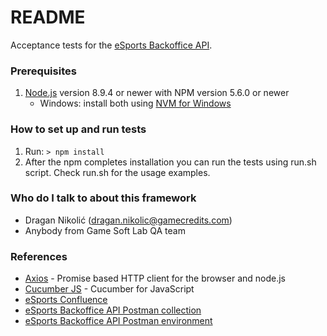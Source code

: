 # README #

Acceptance tests for the [eSports Backoffice API](https://esports-backoffice.gamecredits2.org:8443/swagger-ui.html#/).

### Prerequisites ###
1. [Node.js](https://nodejs.org/) version 8.9.4 or newer with NPM version 5.6.0 or newer
    * Windows: install both using [NVM for Windows](https://github.com/coreybutler/nvm-windows)

### How to set up and run tests ###
1. Run: ```> npm install```
2. After the npm completes installation you can run the tests using run.sh script. Check run.sh for the usage examples.

### Who do I talk to about this framework ###
* Dragan Nikolić (dragan.nikolic@gamecredits.com)
* Anybody from Game Soft Lab QA team

### References ###
* [Axios](https://github.com/axios/axios) - Promise based HTTP client for the browser and node.js
* [Cucumber JS](https://github.com/cucumber/cucumber-js) - Cucumber for JavaScript
* [eSports Confluence](https://gamecredits.atlassian.net/wiki/spaces/ESP/overview)
* [eSports Backoffice API Postman collection](https://bitbucket.org/gamesoftlab/esports-backoffice/src/master/postman/ESP-Backoffice.postman_collection.json)
* [eSports Backoffice API Postman environment](https://bitbucket.org/gamesoftlab/esports-gameserver-gateway/src/master/postman/environments/)